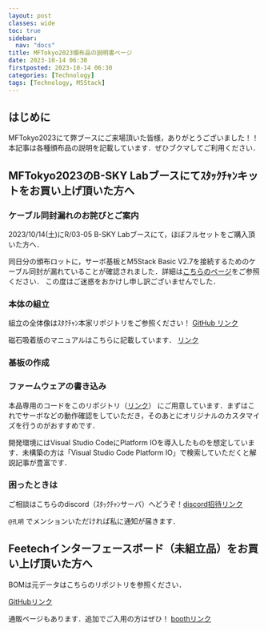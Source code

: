```yaml
---
layout: post
classes: wide
toc: true
sidebar:
  nav: "docs"
title: MFTokyo2023頒布品の説明書ページ
date: 2023-10-14 06:30
firstposted: 2023-10-14 06:30
categories: [Technology]
tags: [Technology, M5Stack]
---
```

## はじめに
MFTokyo2023にて弊ブースにご来場頂いた皆様，ありがとうございました！！本記事は各種頒布品の説明を記載しています．ぜひブクマしてご利用ください．

<!-- more -->

## MFTokyo2023のB-SKY Labブースにてｽﾀｯｸﾁｬﾝキットをお買い上げ頂いた方へ

### ケーブル同封漏れのお詫びとご案内
2023/10/14(土)にR/03-05 B-SKY Labブースにて，ほぼフルセットをご購入頂いた方へ．

同日分の頒布ロットに，サーボ基板とM5Stack Basic V2.7を接続するためのケーブル同封が漏れていることが確認されました．詳細は[こちらのページ](https://kim-xps12.github.io/b-sky-lab/technology/2023/10/15/2023-10-15-MFTokyo2023-kit-missing.md)をご参照ください．
この度はご迷惑をおかけし申し訳ございませんでした．

### 本体の組立

組立の全体像はｽﾀｸﾁｬﾝ本家リポジトリをご参照ください！
[GitHub リンク](https://github.com/meganetaaan/stack-chan/blob/dev/v1.0/README_ja.md)

磁石吸着版のマニュアルはこちらに記載しています．
[リンク](https://github.com/meganetaaan/stack-chan/blob/dev/v1.0/case/contributed/magnet_shell_basic_v2.7_SG90/README_for_shell_SG90_magnet_basic_v2.7_ja.md)

### 基板の作成

### ファームウェアの書き込み
本品専用のコードをこのリポジトリ（[リンク](https://github.com/kim-xps12/stack-chan-tester-v2.7-portA)）
にご用意しています．まずはこれでサーボなどの動作確認をしていただき，そのあとにオリジナルのカスタマイズを行うのがおすすめです．

開発環境にはVisual Studio CodeにPlatform IOを導入したものを想定しています．未構築の方は「Visual Studio Code Platform IO」で検索していただくと解説記事が豊富です．

### 困ったときは

ご相談はこちらのdiscord（ｽﾀｯｸﾁｬﾝサーバ）へどうぞ！[discord招待リンク](https://discord.com/invite/b2zYSezuHa)

`@孔明` でメンションいただければ私に通知が届きます．


## Feetechインターフェースボード（未組立品）をお買い上げ頂いた方へ

BOMは元データはこちらのリポジトリを参照ください．

[GitHubリンク](https://github.com/kim-xps12/m5stack_interface_board_feetech_sts)

通販ページもあります．追加でご入用の方はぜひ！
[boothリンク](https://b-sky-lab.booth.pm/items/5083992)